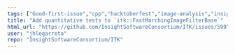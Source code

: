 ```yaml
---
tags: ["Good-first-issue","cpp","hacktoberfest","image-analysis","insight-toolkit","itk","medical-imaging","numfocus","open-science","open-source","python","reproducible-research","scientific-computing","typeCoverage"]
title: "Add quantitative tests to `itk::FastMarchingImageFilterBase`"
html_url: "https://github.com/InsightSoftwareConsortium/ITK/issues/599"
user: "jhlegarreta"
repo: "InsightSoftwareConsortium/ITK"
---
```


